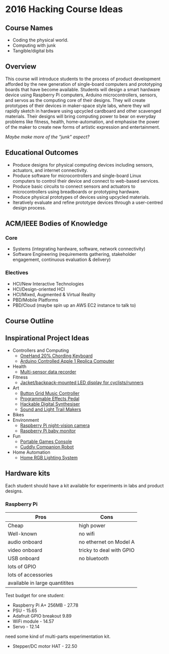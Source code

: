 # 2016 Hacking Course Ideas
    
## Course Names

- Coding the physical world.
- Computing with junk
- Tangible/digital bits

## Overview

This course will introduce students to the process of product
development afforded by the new generation of single-board computers
and prototyping boards that have become available. Students will
design a smart hardware device using Raspberry Pi computers,
Arduino microcontrollers, sensors, and servos as the computing core of
their designs. They will create prototypes of their devices in
maker-space style labs, where they will rapidly sketch in hardware
using upcycled cardboard and other scavenged materials. Their designs
will bring computing power to bear on everyday problems like fitness,
health, home-automation, and emphasise the power of the maker to
create new forms of artistic expression and entertainment.

*Maybe make more of the "junk" aspect?*

## Educational Outcomes

- Produce designs for physical computing devices including sensors,
  actuators, and internet connectivity.
- Produce software for microcontrollers and single-board Linux
  computers to control their device and connect to web-based services.
- Produce basic circuits to connect sensors and actuators to
  microcontrollers using breadboards or prototyping hardware.
- Produce physical prototypes of devices using upcycled materials.
- Iteratively evaluate and refine prototype devices through a
user-centred design process.


## ACM/IEEE Bodies of Knowledge

### Core

- Systems (integrating hardware, software, network connectivity)
- Software Engineering (requirements gathering, stakeholder
  engagement, continuous evaluation & delivery)

### Electives

- HCI/New Interactive Technologies
- HCI/Design-oriented HCI
- HCI/Mixed, Augmented & Virtual Reality
- PBD/Mobile Platforms
- PBD/Cloud  (maybe spin up an AWS EC2 instance to talk to)

## Course Outline

## Inspirational Project Ideas

- Controllers and Computing
    - [OneHand 20% Chording Keyboard](http://deskthority.net/workshop-f7/onehand-20-keyboard-t6617-120.html)
    - [Arduino Controlled Apple 1 Replica Computer](http://dave.cheney.net/2014/12/26/make-your-own-apple-1-replica)
- Health
    - [Multi-sensor data recorder](https://hackaday.io/project/1395-open-source-science-tricorder)
- Fitness
    - [Jacket/backpack-mounted LED display for cyclists/runners](http://www.wired.com/2010/09/cyclists-backpack-shows-led-turn-signals/)
- Art
    - [Button Grid Music Controller](http://flipmu.com/work/arduinome/)
    - [Programmable Effects Pedal](http://hackaday.com/2012/11/30/guitar-foot-controller-uses-dsp-for-audio-effects/)
    - [Hackable Digital Synthesiser](https://ccrma.stanford.edu/~eberdahl/Papers/NIME2014EmbeddedAcousticInstruments.pdf)
    - [Sound and Light Trail Makers](https://hackaday.io/project/157-center-flee)
- Bikes
- Environment
    - [Raspberry Pi night-vision camera](http://www.mcmelectronics.com/product/RASPBERRY-PI-/28-18030)
    - [Raspberry Pi baby monitor](https://www.raspberrypi.org/products/camera-module/)
- Fun
    - [Portable Games Console](https://youtu.be/zrEj1aQRbpw)
    - [Cuddly Companion Robot](http://www.nickstedman.com/art/adb.html)
- Home Automation
    - [Home RGB Lighting System]()

## Hardware kits

Each student should have a kit available for experiments in labs and
product designs.

### Raspberry Pi

Pros         | Cons
-------------|-------------------
Cheap        | high power
Well-known   | no wifi
audio onboard| no ethernet on Model A
video onboard| tricky to deal with GPIO
USB onboard  |no bluetooth
lots of GPIO |
lots of accessories |
available in large quantitites |

Test budget for one student:

- Raspberry Pi A+ 256MB - 27.78
- PSU - 15.65
- Adafruit GPIO breakout 9.89
- WiFi module - 14.57
- Servo - 12.14

need some kind of multi-parts experimentation kit.

- Stepper/DC motor HAT - 22.50

### 
